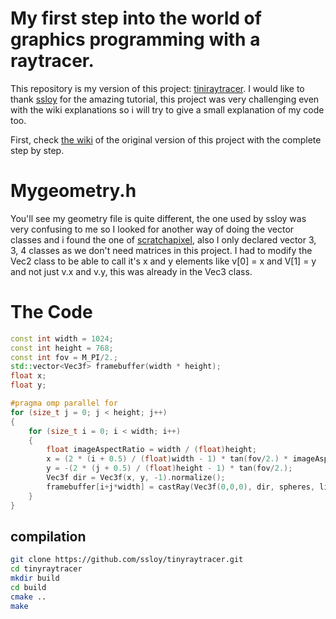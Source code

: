 # My first step into the world of graphics programming with a raytracer.

This repository is my version of this project: [tiniraytracer](https://github.com/ssloy/tinyraytracer/wiki). I would like to thank [ssloy](https://github.com/ssloy) for the amazing tutorial, this project was very challenging even with the wiki explanations so i will try to give a small explanation of my code too.

First, check [the wiki](https://github.com/ssloy/tinyraytracer/wiki) of the original version of this project with the complete step by step.
 
# Mygeometry.h

You'll see my geometry file is quite different, the one used by ssloy was very confusing to me so I looked for another way of doing the vector classes and i found the one of [scratchapixel](https://www.scratchapixel.com/index.html), also I only declared vector 3, 3, 4 classes as we don't need matrices in this project. I had to modify the Vec2 class to be able to call it's x and y elements like v[0] = x and V[1] = y and not just v.x and v.y, this was already in the Vec3 class.

# The Code

```c++
const int width = 1024;
const int height = 768;
const int fov = M_PI/2.;                                                                // pi/2 : 90º
std::vector<Vec3f> framebuffer(width * height);
float x;
float y;

#pragma omp parallel for
for (size_t j = 0; j < height; j++)
{
    for (size_t i = 0; i < width; i++)
    {
        float imageAspectRatio = width / (float)height;                                        //assuming width > height
        x = (2 * (i + 0.5) / (float)width - 1) * tan(fov/2.) * imageAspectRatio;               //tan(fov/2) just gives us the length from the center of the screen to the edge. and here it is one because fov = 90º, but changing that will give us more or less field of view 
        y = -(2 * (j + 0.5) / (float)height - 1) * tan(fov/2.);
        Vec3f dir = Vec3f(x, y, -1).normalize();
        framebuffer[i+j*width] = castRay(Vec3f(0,0,0), dir, spheres, lights);
    }
}
```


## compilation
```sh
git clone https://github.com/ssloy/tinyraytracer.git
cd tinyraytracer
mkdir build
cd build
cmake ..
make
```

